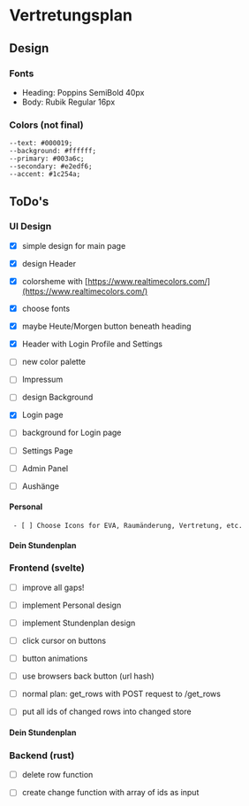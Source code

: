 # Vertretungsplan

 ## Design

  ### Fonts
   - Heading:   Poppins     SemiBold    40px
   - Body:      Rubik       Regular     16px
  ### Colors (not final)
   ```
   --text: #000019;
   --background: #ffffff;
   --primary: #003a6c;
   --secondary: #e2edf6;
   --accent: #1c254a;
   ```

 ## ToDo's

  ### UI Design

   - [x] simple design for main page
   - [x] design Header
   - [x] colorsheme with [https://www.realtimecolors.com/](https://www.realtimecolors.com/)
   - [x] choose fonts
   - [x] maybe Heute/Morgen button beneath heading
   - [x] Header with Login Profile and Settings
   - [ ] new color palette
   - [ ] Impressum
   - [ ] design Background
   - [x] Login page
   - [ ] background for Login page
   - [ ] Settings Page
   - [ ] Admin Panel
   - [ ] Aushänge
 

   #### Personal

     - [ ] Choose Icons for EVA, Raumänderung, Vertretung, etc.

   #### Dein Stundenplan

   
  ### Frontend (svelte)

   - [ ] improve all gaps!
   - [ ] implement Personal design
   - [ ] implement Stundenplan design
   - [ ] click cursor on buttons
   - [ ] button animations
   - [ ] use browsers back button (url hash)

   - [ ] normal plan: get_rows with POST request to /get_rows
   - [ ] put all ids of changed rows into changed store

   #### Dein Stundenplan
  
  ### Backend (rust)

   
   - [ ] delete row function

   - [ ] create change function with array of ids as input
